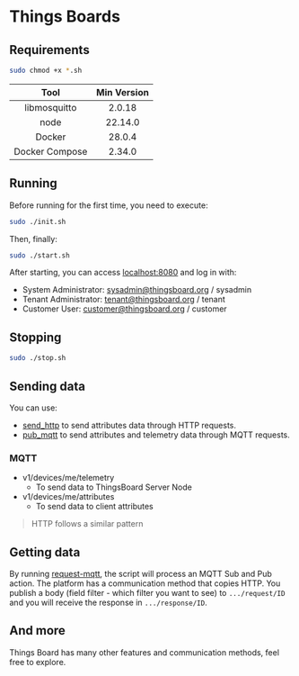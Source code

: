 # Things Boards

## Requirements

```bash
sudo chmod +x *.sh
```

|      Tool      | Min Version |
| :------------: | :---------: |
|  libmosquitto  |   2.0.18    |
|      node      |   22.14.0   |
|     Docker     |   28.0.4    |
| Docker Compose |   2.34.0    |

## Running

Before running for the first time, you need to execute:

```bash
sudo ./init.sh
```

Then, finally:

```bash
sudo ./start.sh
```

After starting, you can access [localhost:8080](http://localhost:8080) and log in with:

-   System Administrator: sysadmin@thingsboard.org / sysadmin
-   Tenant Administrator: tenant@thingsboard.org / tenant
-   Customer User: customer@thingsboard.org / customer

## Stopping

```bash
sudo ./stop.sh
```

## Sending data

You can use:

-   [send_http](./send_http.sh) to send attributes data through HTTP requests.
-   [pub_mqtt](./pub_mqtt.sh) to send attributes and telemetry data through MQTT requests.

### MQTT

-   v1/devices/me/telemetry
    -   To send data to ThingsBoard Server Node
-   v1/devices/me/attributes
    -   To send data to client attributes

> HTTP follows a similar pattern

## Getting data

By running [request-mqtt](./request-mqtt.js), the script will process an MQTT Sub and Pub action. The platform has a communication method that copies HTTP. You publish a body (field filter - which filter you want to see) to `.../request/ID` and you will receive the response in `.../response/ID`.

## And more

Things Board has many other features and communication methods, feel free to explore.
